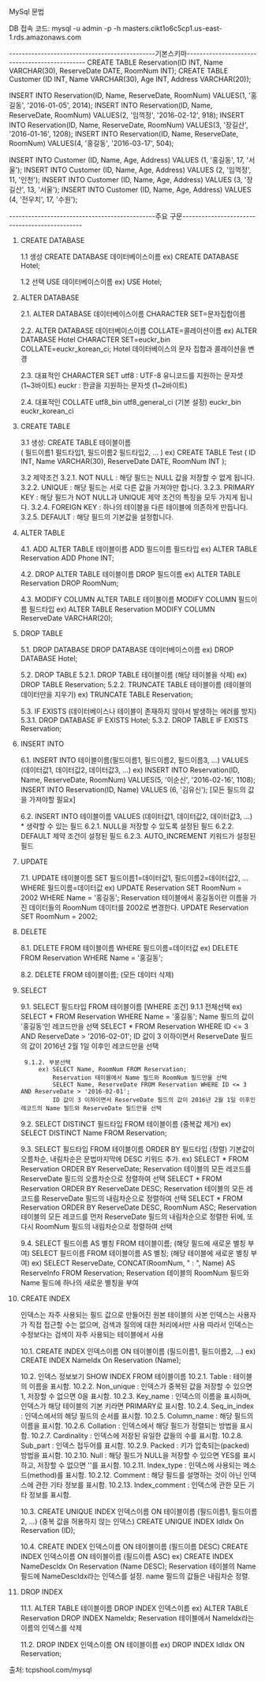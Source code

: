 MySql 문법

DB 접속 코드: mysql -u admin -p -h masters.cikt1o6c5cp1.us-east-1.rds.amazonaws.com

----------------------------------------------기본스키마----------------------------------------------
CREATE TABLE Reservation(ID INT, Name VARCHAR(30), ReserveDate DATE, RoomNum INT);
CREATE TABLE Customer (ID INT, Name VARCHAR(30), Age INT, Address VARCHAR(20));

INSERT INTO Reservation(ID, Name, ReserveDate, RoomNum) VALUES(1, '홍길동', '2016-01-05', 2014);
INSERT INTO Reservation(ID, Name, ReserveDate, RoomNum) VALUES(2, '임꺽정', '2016-02-12', 918);
INSERT INTO Reservation(ID, Name, ReserveDate, RoomNum) VALUES(3, '장길산', '2016-01-16', 1208);
INSERT INTO Reservation(ID, Name, ReserveDate, RoomNum) VALUES(4, '홍길동', '2016-03-17', 504);

INSERT INTO Customer (ID, Name, Age, Address) VALUES (1, '홍길동', 17, '서울');
INSERT INTO Customer (ID, Name, Age, Address) VALUES (2, '임꺽정', 11, '인천');
INSERT INTO Customer (ID, Name, Age, Address) VALUES (3, '장길산', 13, '서울');
INSERT INTO Customer (ID, Name, Age, Address) VALUES (4, '전우치', 17, '수원');


----------------------------------------------주요 구문----------------------------------------------

1. CREATE DATABASE

	1.1 생성 
		CREATE DATABASE 데이터베이스이름 
		ex) CREATE DATABASE Hotel;

	1.2 선택 
		USE 데이터베이스이름 
		ex) USE Hotel;

2. ALTER DATABASE

	2.1. ALTER DATABASE 데이터베이스이름 CHARACTER SET=문자집합이름

	2.2. ALTER DATABASE 데이터베이스이름 COLLATE=콜레이션이름
		ex) ALTER DATABASE Hotel CHARACTER SET=euckr_bin COLLATE=euckr_korean_ci;
			Hotel 데이터베이스의 문자 집합과 콜레이션을 변경

	2.3. 대표적인 CHARACTER SET
		utf8 : UTF-8 유니코드를 지원하는 문자셋 (1~3바이트)
		euckr : 한글을 지원하는 문자셋 (1~2바이트)

	2.4. 대표적인 COLLATE
		utf8_bin
		utf8_general_ci (기본 설정)
		euckr_bin
		euckr_korean_ci

3. CREATE TABLE

	3.1 생성: CREATE TABLE 테이블이름  
		(
			필드이름1 필드타입1,
			필드이름2 필드타입2,
			...
		)
	ex) CREATE TABLE Test
		(
		    ID INT,
		    Name VARCHAR(30),
		    ReserveDate DATE,
		    RoomNum INT
		);

	3.2 제약조건
		3.2.1. NOT NULL : 해당 필드는 NULL 값을 저장할 수 없게 됩니다.
		3.2.2. UNIQUE : 해당 필드는 서로 다른 값을 가져야만 합니다.
		3.2.3. PRIMARY KEY : 해당 필드가 NOT NULL과 UNIQUE 제약 조건의 특징을 모두 가지게 됩니다.
		3.2.4. FOREIGN KEY : 하나의 테이블을 다른 테이블에 의존하게 만듭니다.
		3.2.5. DEFAULT : 해당 필드의 기본값을 설정합니다.

4. ALTER TABLE

	4.1. ADD
		ALTER TABLE 테이블이름 ADD 필드이름 필드타입
		ex) ALTER TABLE Reservation ADD Phone INT;

	4.2. DROP
		ALTER TABLE 테이블이름 DROP 필드이름
		ex) ALTER TABLE Reservation DROP RoomNum;

	4.3. MODIFY COLUMN
		ALTER TABLE 테이블이름 MODIFY COLUMN 필드이름 필드타입
		ex) ALTER TABLE Reservation MODIFY COLUMN ReserveDate VARCHAR(20);

5. DROP TABLE

	5.1. DROP DATABASE
		DROP DATABASE 데이터베이스이름
		ex) DROP DATABASE Hotel;
		
	5.2. DROP TABLE
		5.2.1. DROP TABLE 테이블이름 (해당 테이블을 삭제)
		ex) DROP TABLE Reservation;
		5.2.2. TRUNCATE TABLE 테이블이름 (테이블의 데이터만을 지우기)
		ex) TRUNCATE TABLE Reservation;

	5.3. IF EXISTS (데이터베이스나 테이블이 존재하지 않아서 발생하는 에러를 방지)
		5.3.1. DROP DATABASE IF EXISTS Hotel;
		5.3.2. DROP TABLE IF EXISTS Reservation;

6. INSERT INTO

	6.1. INSERT INTO 테이블이름(필드이름1, 필드이름2, 필드이름3, ...) VALUES (데이터값1, 데이터값2, 데이터값3, ...)
		ex) INSERT INTO Reservation(ID, Name, ReserveDate, RoomNum) VALUES(5, '이순신', '2016-02-16', 1108);
			INSERT INTO Reservation(ID, Name) VALUES (6, '김유신'); [모든 필드의 값을 가져야할 필요x]

	6.2. INSERT INTO 테이블이름 VALUES (데이터값1, 데이터값2, 데이터값3, ...)
		* 생략할 수 있는 필드
		6.2.1. NULL을 저장할 수 있도록 설정된 필드
		6.2.2. DEFAULT 제약 조건이 설정된 필드
		6.2.3. AUTO_INCREMENT 키워드가 설정된 필드

7. UPDATE

	7.1. UPDATE 테이블이름 SET 필드이름1=데이터값1, 필드이름2=데이터값2, ... WHERE 필드이름=데이터값
		ex) UPDATE Reservation SET RoomNum = 2002 WHERE Name = '홍길동';
			Reservation 테이블에서 홍길동이란 이름을 가진 데이터들의 RoomNum 데이터를 2002로 변경한다.
			UPDATE Reservation SET RoomNum = 2002;

8. DELETE

	8.1. DELETE FROM 테이블이름 WHERE 필드이름=데이터값
		ex) DELETE FROM Reservation WHERE Name = '홍길동';

	8.2. DELETE FROM 테이블이름; (모든 데이터 삭제)

9. SELECT

	9.1. SELECT 필드타입 FROM 테이블이름 [WHERE 조건]
		9.1.1 전체선택
			ex) SELECT * FROM Reservation WHERE Name = '홍길동';
				Name 필드의 값이 '홍길동'인 레코드만을 선택
				SELECT * FROM Reservation WHERE ID <= 3 AND ReserveDate > '2016-02-01';
				ID 값이 3 이하이면서 ReserveDate 필드의 값이 2016년 2월 1일 이후인 레코드만을 선택
		
		9.1.2. 부분선택
			ex) SELECT Name, RoomNum FROM Reservation;
				Reservation 테이블에서 Name 필드와 RoomNum 필드만을 선택
				SELECT Name, ReserveDate FROM Reservation WHERE ID <= 3 AND ReserveDate > '2016-02-01';
				ID 값이 3 이하이면서 ReserveDate 필드의 값이 2016년 2월 1일 이후인 레코드의 Name 필드와 ReserveDate 필드만을 선택

	9.2. SELECT DISTINCT 필드타입 FROM 테이블이름 (중복값 제거)
		ex) SELECT DISTINCT Name FROM Reservation;

	9.3. SELECT 필드타입 FROM 테이블이름 ORDER BY 필드타입 (정렬)
		기본값이 오름차순, 내림차순은 문법마지막에 DESC 키워드 추가.
		ex) SELECT * FROM Reservation ORDER BY ReserveDate;
			Reservation 테이블의 모든 레코드를 ReserveDate 필드의 오름차순으로 정렬하여 선택
			SELECT * FROM Reservation ORDER BY ReserveDate DESC;
			Reservation 테이블의 모든 레코드를 ReserveDate 필드의 내림차순으로 정렬하여 선택
			SELECT * FROM Reservation ORDER BY ReserveDate DESC, RoomNum ASC;
			Reservation 테이블의 모든 레코드를 먼저 ReserveDate 필드의 내림차순으로 정렬한 뒤에, 또다시 RoomNum 필드의 내림차순으로 정렬하여 선택

	9.4. SELECT 필드이름 AS 별칭 FROM 테이블이름; (해당 필드에 새로운 별칭 부여)
		SELECT 필드이름 FROM 테이블이름 AS 별칭; (해당 테이블에 새로운 별칭 부여)
		ex) SELECT ReserveDate, CONCAT(RoomNum, " : ", Name) AS ReserveInfo FROM Reservation;
		Reservation 테이블의 RoomNum 필드와 Name 필드에 하나의 새로운 별칭을 부여

10. CREATE INDEX

	인덱스는 자주 사용되는 필드 값으로 만들어진 원본 테이블의 사본
	인덱스는 사용자가 직접 접근할 수는 없으며, 검색과 질의에 대한 처리에서만 사용
	따라서 인덱스는 수정보다는 검색이 자주 사용되는 테이블에서 사용

	10.1. CREATE INDEX 인덱스이름 ON 테이블이름 (필드이름1, 필드이름2, ...)
		ex) CREATE INDEX NameIdx On Reservation (Name);

	10.2. 인덱스 정보보기
		SHOW INDEX FROM 테이블이름
			10.2.1. Table : 테이블의 이름을 표시함.
			10.2.2. Non_unique : 인덱스가 중복된 값을 저장할 수 있으면 1, 저장할 수 없으면 0을 표시함.
			10.2.3. Key_name : 인덱스의 이름을 표시하며, 인덱스가 해당 테이블의 기본 키라면 PRIMARY로 표시함.
			10.2.4. Seq_in_index : 인덱스에서의 해당 필드의 순서를 표시함.
			10.2.5. Column_name : 해당 필드의 이름을 표시함.
			10.2.6. Collation : 인덱스에서 해당 필드가 정렬되는 방법을 표시함.
			10.2.7. Cardinality : 인덱스에 저장된 유일한 값들의 수를 표시함.
			10.2.8. Sub_part : 인덱스 접두어를 표시함.
			10.2.9. Packed : 키가 압축되는(packed) 방법을 표시함.
			10.2.10. Null : 해당 필드가 NULL을 저장할 수 있으면 YES를 표시하고, 저장할 수 없으면 ''를 표시함.
			10.2.11. Index_type : 인덱스에 사용되는 메소드(method)를 표시함.
			10.2.12. Comment : 해당 필드를 설명하는 것이 아닌 인덱스에 관한 기타 정보를 표시함.
			10.2.13. Index_comment : 인덱스에 관한 모든 기타 정보를 표시함.

	10.3. CREATE UNIQUE INDEX 인덱스이름 ON 테이블이름 (필드이름1, 필드이름2, ...) (중복 값을 허용하지 않는 인덱스)
		CREATE UNIQUE INDEX IdIdx On Reservation (ID);

	10.4. CREATE INDEX 인덱스이름 ON 테이블이름 (필드이름 DESC)
		 CREATE INDEX 인덱스이름 ON 테이블이름 (필드이름 ASC)
		ex) CREATE INDEX NameDescIdx On Reservation (Name DESC);
		Reservation 테이블의 Name 필드에 NameDescIdx라는 인덱스를 설정. name 필드의 값들은 내림차순 정렬.

11. DROP INDEX

	11.1. ALTER TABLE 테이블이름 DROP INDEX 인덱스이름
	ex) ALTER TABLE Reservation DROP INDEX NameIdx;
		 Reservation 테이블에서 NameIdx라는 이름의 인덱스를 삭제

	11.2. DROP INDEX 인덱스이름 ON 테이블이름
	ex) DROP INDEX IdIdx ON Reservation;


출처: tcpshool.com/mysql